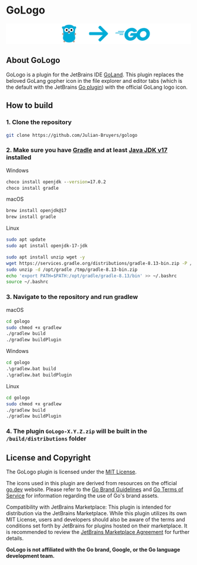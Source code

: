 # GoLogo

![GoLogo Plugin](/docs/assets/gologo_header.png)

## About GoLogo

GoLogo is a plugin for the JetBrains IDE [GoLand](https://www.jetbrains.com/de-de/go/). This plugin replaces the
beloved GoLang gopher icon in the file explorer and editor tabs (which is the default with the JetBrains
[Go plugin](https://plugins.jetbrains.com/plugin/9568-go)) with the official GoLang logo icon.

## How to build

### 1. Clone the repository

```bash
git clone https://github.com/Julian-Bruyers/gologo
```

### 2. Make sure you have [Gradle](https://gradle.org) and at least [Java JDK v17](https://www.oracle.com/de/java/technologies/downloads/) installed

Windows

```cmd
choco install openjdk --version=17.0.2
choco install gradle
```

macOS

```bash
brew install openjdk@17
brew install gradle
```

Linux

```bash
sudo apt update
sudo apt install openjdk-17-jdk
```

```bash
sudo apt install unzip wget -y
wget https://services.gradle.org/distributions/gradle-8.13-bin.zip -P /tmp
sudo unzip -d /opt/gradle /tmp/gradle-8.13-bin.zip
echo 'export PATH=$PATH:/opt/gradle/gradle-8.13/bin' >> ~/.bashrc
source ~/.bashrc
```

### 3. Navigate to the repository and run gradlew

macOS

```bash
cd gologo
sudo chmod +x gradlew
./gradlew build
./gradlew buildPlugin
```

Windows

```cmd
cd gologo
.\gradlew.bat build
.\gradlew.bat buildPlugin
```

Linux

```bash
cd gologo
sudo chmod +x gradlew
./gradlew build
./gradlew buildPlugin
```

### 4. The plugin `GoLogo-X.Y.Z.zip` will be built in the `/build/distributions` folder

## License and Copyright

The GoLogo plugin is licensed under the [MIT License](LICENSE).

The icons used in this plugin are derived from resources on the official [go.dev](https://go.dev) website. Please refer to the [Go Brand Guidelines](https://go.dev/brand) and [Go Terms of Service](https://go.dev/tos) for information regarding the use of Go's brand assets.

Compatibility with JetBrains Marketplace: This plugin is intended for distribution via the JetBrains Marketplace. While this plugin utilizes its own MIT License, users and developers should also be aware of the terms and conditions set forth by JetBrains for plugins hosted on their marketplace. It is recommended to review the [JetBrains Marketplace Agreement](https://www.jetbrains.com/legal/docs/marketplace/marketplace-agreement/) for further details.

**GoLogo is not affiliated with the Go brand, Google, or the Go language development team.**